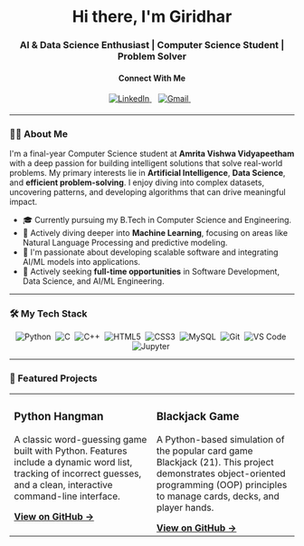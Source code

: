 <div align="center">
  <h1>Hi there, I'm Giridhar</h1>
  <h3>AI & Data Science Enthusiast | Computer Science Student | Problem Solver </h3>
</div>



<div align="center" style="margin-top: 20px; margin-bottom: 20px;">
  <h4>Connect With Me</h4>
  <a href="https://linkedin.com/in/giridhar-r-a01470320" target="_blank">
    <img src="https://img.shields.io/badge/LinkedIn-0A66C2?style=for-the-badge&logo=linkedin&logoColor=white" alt="LinkedIn">
  </a>&nbsp;&nbsp;
  <a href="mailto:your.email@gmail.com" target="_blank">
    <img src="https://img.shields.io/badge/Gmail-D14836?style=for-the-badge&logo=gmail&logoColor=white" alt="Gmail">
  </a>&nbsp;&nbsp;
  
</div>

---

### 👨‍💻 About Me

I'm a final-year Computer Science student at **Amrita Vishwa Vidyapeetham** with a deep passion for building intelligent solutions that solve real-world problems. My primary interests lie in **Artificial Intelligence**, **Data Science**, and **efficient problem-solving**. I enjoy diving into complex datasets, uncovering patterns, and developing algorithms that can drive meaningful impact.

- 🎓 Currently pursuing my B.Tech in Computer Science and Engineering.
- 🌱 Actively diving deeper into **Machine Learning**, focusing on areas like Natural Language Processing and predictive modeling.
- 🚀 I'm passionate about developing scalable software and integrating AI/ML models into applications.
- 💼 Actively seeking **full-time opportunities** in Software Development, Data Science, and AI/ML Engineering.

---

### 🛠️ My Tech Stack

<p align="center">
  <img src="https://img.shields.io/badge/Python-3776AB?style=for-the-badge&logo=python&logoColor=white" alt="Python">&nbsp;
  <img src="https://img.shields.io/badge/C-A8B9CC?style=for-the-badge&logo=c&logoColor=black" alt="C">&nbsp;
  <img src="https://img.shields.io/badge/C++-00599C?style=for-the-badge&logo=c%2B%2B&logoColor=white" alt="C++">&nbsp;
  <img src="https://img.shields.io/badge/HTML5-E34F26?style=for-the-badge&logo=html5&logoColor=white" alt="HTML5">&nbsp;
  <img src="https://img.shields.io/badge/CSS3-1572B6?style=for-the-badge&logo=css3&logoColor=white" alt="CSS3">&nbsp;
  <img src="https://img.shields.io/badge/MySQL-4479A1?style=for-the-badge&logo=mysql&logoColor=white" alt="MySQL">&nbsp;
  <img src="https://img.shields.io/badge/Git-F05032?style=for-the-badge&logo=git&logoColor=white" alt="Git">&nbsp;
  <img src="https://img.shields.io/badge/VS_Code-007ACC?style=for-the-badge&logo=visual-studio-code&logoColor=white" alt="VS Code">&nbsp;
  <img src="https://img.shields.io/badge/Jupyter-F37626?style=for-the-badge&logo=jupyter&logoColor=white" alt="Jupyter">&nbsp;
</p>

---

### 🚀 Featured Projects

<table>
  <tr>
    <td width="50%" valign="top">
      <h3>Python Hangman</h3>
      <p>A classic word-guessing game built with Python. Features include a dynamic word list, tracking of incorrect guesses, and a clean, interactive command-line interface.</p>
      <a href="https://github.com/giridhar122/python-hang"><strong>View on GitHub →</strong></a>
    </td>
    <td width="50%" valign="top">
      <h3>Blackjack Game</h3>
      <p>A Python-based simulation of the popular card game Blackjack (21). This project demonstrates object-oriented programming (OOP) principles to manage cards, decks, and player hands.</p>
      <a href="https://github.com/giridhar122/Blackjack-"><strong>View on GitHub →</strong></a>
    </td>
  </tr>
</table>

